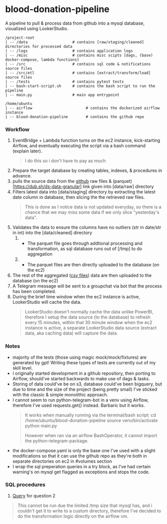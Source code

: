 # blood-donation-pipeline
A pipeline to pull & process data from github into a mysql database, visualized using LookerStudio.

```
/project-root
| -- /data                    # contains [raw/staging/cleaned] directories for processed data
| -- /logs                    # contains application logs
| -- /misc                    # contains misc scipts [dags, (base) docker-compose, lambda functions]
| -- /src                     # contains sql code & notifications source files
| -- /src/etl                 # contains [extract/transform/load] source files 
| -- /tests                   # contains pytest tests
| -- bash-start-script.sh     # contains the bash script to run the pipeline
| -- main.py                  # main app entrypoint
```

```
/home/ubuntu
| -- airflow                        # contains the dockerized airflow instance
| -- blood-donation-pipeline        # contains the github repo
```

### Workflow
1. EventBridge + Lambda function turns on the ec2 instance, kick-starting Airflow, and eventually executing the script via a bash command (explain later).
   > I do this so i don't have to pay as much
2. Prepare the target database by creating tables, indexes, & procedures in advance.
3. pulls the source data from the [github](https://github.com/MoH-Malaysia/data-darah-public) raw files & (parquet)[https://dub.sh/ds-data-granular] link given into [data/raw] directory
4. Filters latest data into [data/staging] directory by extracting the latest date column in database, then slicing the the retrieved raw files.
   > This is done as I notice data is not updated everyday, so there is a chance that we may miss some data if we only slice "yesterday's data".
5. Validates the data to ensure the columns have no outliers (str in date/str in int) into the [data/cleaned] directory
   1. - The parquet file goes through addtional processing and transformation, as sql database runs out of [/tmp] to do aggregation
   2. - The parquet files are then directly uploaded to the database (on the ec2)
6. The rest of the aggregated ([csv files](https://github.com/MoH-Malaysia/data-darah-public)) data are then uploaded to the database (on the ec2)
7. A Telegram message will be sent to a groupchat via bot that the process has been completed.
8. During the brief time window when the ec2 instance is active, LookerStudio will cache the data.
   > LookerStudio doesn't normally cache the data unlike PowerBI, therefore I setup the data source (to the database) to refresh every 15 minutes, within that 30 minute window when the ec2 instance is active, a separate LookerStudio data source (extract data, aka caching data) will capture the data.

### Notes
- majority of the tests (those using magic mock/mock/fixtures) are generated by gpt! Writing these types of tests are currently out of my skill level.
- I originally started development in a github repository, then porting to Airflow, should've started backwards to make use of dags & tasks.
- Storing of data could've be on s3, database could've been bigquery, but due to time and the size of the project (being pretty small) I've sticked with the classic & simple monolithic approach.
- I cannot seem to run python-telegram-bot in a venv using Airflow, therefore I've used requests.get() instead. Barbaric but it works.
  > It works when manually running via the terminal/bash script:
  cd /home/ubuntu/blood-donation-pipeline
  source venv/bin/activate
  python main.py
  >
  > However when ran via an airflow BashOperator, it cannot import the python-telegram-package.
- the docker-compose.yaml is only the base one I've used with a slight modifications so that it can use the github repo as they're both in separate directories on ec2 in #volumes section
- I wrap the sql preperation queries in a try block, as I've had certain warning's on mysql get flagged as exceptions and stops the code.

### SQL procedures
1. [Query](https://github.com/JoeYong01/blood-donation-pipeline/blob/main/misc/sql.py) for question 2 
> This cannot be run due the limited /tmp size that mysql has, and i couldn't get it to write to a custom directory, therefore I've decided to do the transformation logic directly on the airflow vm.
